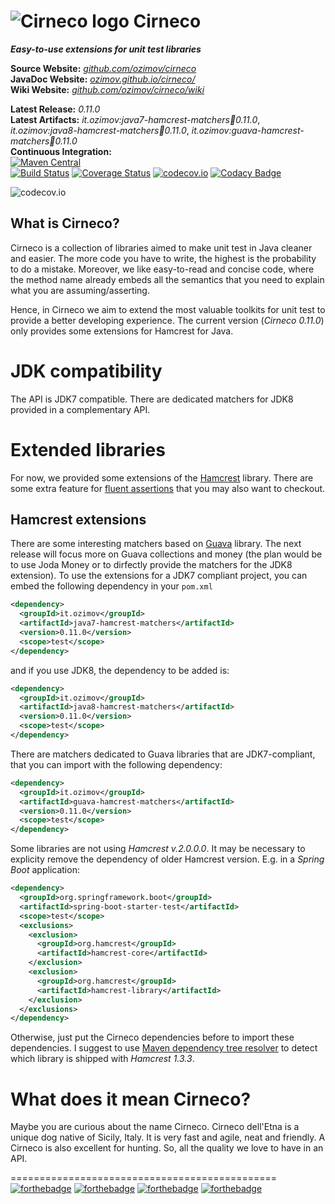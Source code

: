# ![Cirneco logo](https://raw.github.com/ozimov/cirneco/master/Cirneco.png) Cirneco

***Easy-to-use extensions for unit test libraries***

**Source Website:** *[github.com/ozimov/cirneco](http://github.com/ozimov/cirneco/)*<br />
**JavaDoc Website:** *[ozimov.github.io/cirneco/](http://ozimov.github.io/cirneco/)*<br />
**Wiki Website:** *[github.com/ozimov/cirneco/wiki](http://github.com/ozimov/cirneco/wiki)*<br />

**Latest Release:** *0.11.0*<br />
**Latest Artifacts:** *it.ozimov:java7-hamcrest-matchers:jar:0.11.0*,
  *it.ozimov:java8-hamcrest-matchers:jar:0.11.0*,
  *it.ozimov:guava-hamcrest-matchers:jar:0.11.0* <br />
**Continuous Integration:**<br />
[![Maven Central](https://maven-badges.herokuapp.com/maven-central/it.ozimov/cirneco-parent/badge.svg)](https://maven-badges.herokuapp.com/maven-central/it.ozimov/cirneco-parent)
<br />
[![Build Status](https://travis-ci.org/ozimov/cirneco.svg?branch=master)](https://travis-ci.org/ozimov/cirneco) [![Coverage Status](https://coveralls.io/repos/ozimov/cirneco/badge.svg?branch=master&service=github)](https://coveralls.io/github/ozimov/cirneco?branch=master)
[![codecov.io](https://codecov.io/github/ozimov/cirneco/coverage.svg?branch=master)](https://codecov.io/github/ozimov/cirneco?branch=master)
[![Codacy Badge](https://api.codacy.com/project/badge/grade/7a4364b93df6473fb18a597e900edceb)](https://www.codacy.com/app/roberto-trunfio/cirneco)

![codecov.io](https://codecov.io/github/ozimov/cirneco/branch.svg?branch=master)

## What is Cirneco?

Cirneco is a collection of libraries aimed to make unit test in Java cleaner and easier.
The more code you have to write, the highest is the probability to do a mistake. Moreover,
we like easy-to-read and concise code, where the method name already embeds all the semantics that you
need to explain what you are assuming/asserting.

Hence, in Cirneco we aim to extend the most valuable toolkits for  unit test to provide a better developing experience.
The current version (*Cirneco 0.11.0*) only provides some extensions for Hamcrest for Java.

# JDK compatibility
The API is JDK7 compatible.
There are dedicated matchers for JDK8 provided in a complementary API.


# Extended libraries
For now, we provided some extensions of the [Hamcrest](https://github.com/hamcrest/JavaHamcrest) library.
There are some extra feature for [fluent assertions](https://github.com/ozimov/cirneco/wiki/Fluent-Assertions) that you may also want to checkout.

## Hamcrest extensions
There are some interesting matchers based on [Guava](https://github.com/google/guava) library. The next release will focus more on Guava collections and money (the plan would be to use Joda Money or to dirfectly provide the matchers for the JDK8 extension).
To use the extensions for a JDK7 compliant project, you can embed the following dependency in your `pom.xml`
```xml
<dependency>
  <groupId>it.ozimov</groupId>
  <artifactId>java7-hamcrest-matchers</artifactId>
  <version>0.11.0</version>
  <scope>test</scope>
</dependency>
```
and if you use JDK8, the dependency to be added is:

```xml
<dependency>
  <groupId>it.ozimov</groupId>
  <artifactId>java8-hamcrest-matchers</artifactId>
  <version>0.11.0</version>
  <scope>test</scope>
</dependency>
```

There are matchers dedicated to Guava libraries that are JDK7-compliant, that you can import with the following dependency:

```xml
<dependency>
  <groupId>it.ozimov</groupId>
  <artifactId>guava-hamcrest-matchers</artifactId>
  <version>0.11.0</version>
  <scope>test</scope>
</dependency>
```

Some libraries are not using _Hamcrest v.2.0.0.0_. It may be necessary to explicity remove the dependency of older Hamcrest version. E.g. in a _Spring Boot_ application:
```xml
<dependency>
  <groupId>org.springframework.boot</groupId>
  <artifactId>spring-boot-starter-test</artifactId>
  <scope>test</scope>
  <exclusions>
    <exclusion>
      <groupId>org.hamcrest</groupId>
      <artifactId>hamcrest-core</artifactId>
    </exclusion>
    <exclusion>
      <groupId>org.hamcrest</groupId>
      <artifactId>hamcrest-library</artifactId>
    </exclusion>
  </exclusions>
</dependency>
```
Otherwise, just put the Cirneco dependencies before to import these dependencies. I suggest to use [Maven dependency tree resolver](https://maven.apache.org/plugins/maven-dependency-plugin/examples/resolving-conflicts-using-the-dependency-tree.html) to detect which library is shipped with _Hamcrest 1.3.3_.

# What does it mean Cirneco?
Maybe you are curious about the name Cirneco. Cirneco dell'Etna is a unique dog native of Sicily, Italy.
It is very fast and agile, neat and friendly. A Cirneco is also excellent for hunting. So, all the quality
we love to have in an API.

==============================================
[![forthebadge](http://forthebadge.com/images/badges/built-by-developers.svg)](http://forthebadge.com)
[![forthebadge](http://forthebadge.com/images/badges/built-with-love.svg)](http://forthebadge.com)
[![forthebadge](http://forthebadge.com/images/badges/pretty-risque.svg)](http://forthebadge.com)
[![forthebadge](http://forthebadge.com/images/badges/makes-people-smile.svg)](http://forthebadge.com)
